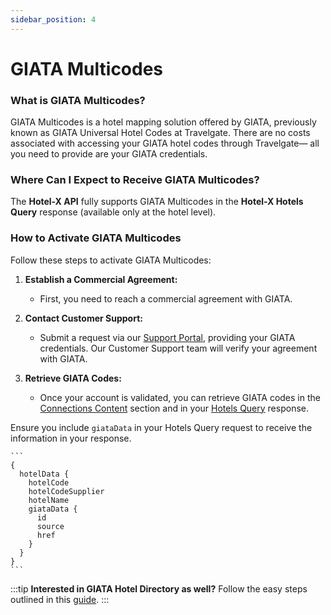 ```yaml
---
sidebar_position: 4
---
```


# GIATA Multicodes

### What is GIATA Multicodes?

GIATA Multicodes is a hotel mapping solution offered by GIATA, previously known as GIATA Universal Hotel Codes at Travelgate. There are no costs associated with accessing your GIATA hotel codes through Travelgate— all you need to provide are your GIATA credentials.

### Where Can I Expect to Receive GIATA Multicodes?

The **Hotel-X API** fully supports GIATA Multicodes in the **Hotel-X Hotels Query** response (available only at the hotel level).

### How to Activate GIATA Multicodes

Follow these steps to activate GIATA Multicodes:

1. **Establish a Commercial Agreement:**
   - First, you need to reach a commercial agreement with GIATA.

2. **Contact Customer Support:**
   - Submit a request via our [Support Portal](https://app.travelgate.com/support), providing your GIATA credentials. Our Customer Support team will verify your agreement with GIATA.

3. **Retrieve GIATA Codes:**
   - Once your account is validated, you can retrieve GIATA codes in the [Connections Content](/kb/platform/app-features/connections/connections-content/content-management) section and in your [Hotels Query](/docs/apis/for-buyers/hotel-x-pull-buyers-api/content/hotels) response.

Ensure you include `giataData` in your Hotels Query request to receive the information in your response.

    ```
    {
      hotelData {
        hotelCode
        hotelCodeSupplier
        hotelName
        giataData {
          id
          source
          href
        }
      }
    }
    ```

:::tip
**Interested in GIATA Hotel Directory as well?**
Follow the easy steps outlined in this [guide](/kb/connectivity-products/for-buyers/mapping-solutions/giata/giata-multicodes).
:::

